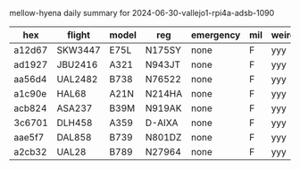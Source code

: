 mellow-hyena daily summary for 2024-06-30-vallejo1-rpi4a-adsb-1090

|hex|flight|model|reg|emergency|mil|weirdo|
|--|--|--|--|--|--|--|
|a12d67|SKW3447|E75L|N175SY|none|F|yyy|
|ad1927|JBU2416|A321|N943JT|none|F|yyy|
|aa56d4|UAL2482|B738|N76522|none|F|yyy|
|a1c90e|HAL68|A21N|N214HA|none|F|yyy|
|acb824|ASA237|B39M|N919AK|none|F|yyy|
|3c6701|DLH458|A359|D-AIXA|none|F|yyy|
|aae5f7|DAL858|B739|N801DZ|none|F|yyy|
|a2cb32|UAL28|B789|N27964|none|F|yyy|
